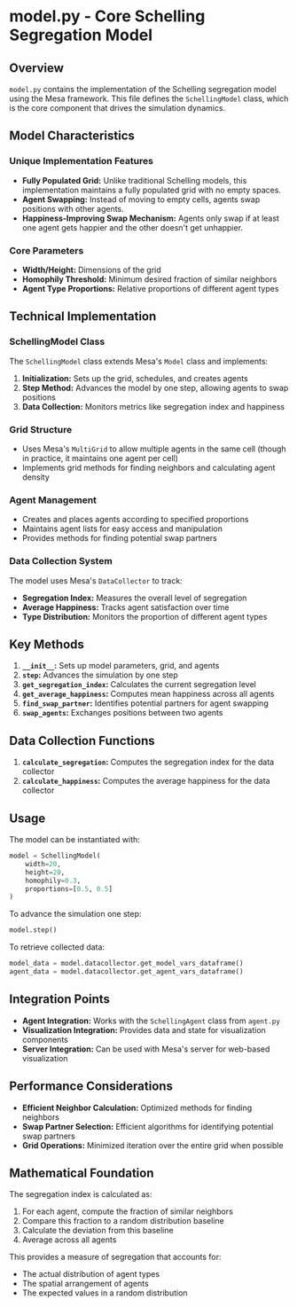 # model.py - Core Schelling Segregation Model

## Overview

`model.py` contains the implementation of the Schelling segregation model using the Mesa framework. This file defines the `SchellingModel` class, which is the core component that drives the simulation dynamics.

## Model Characteristics

### Unique Implementation Features

- **Fully Populated Grid:** Unlike traditional Schelling models, this implementation maintains a fully populated grid with no empty spaces.
- **Agent Swapping:** Instead of moving to empty cells, agents swap positions with other agents.
- **Happiness-Improving Swap Mechanism:** Agents only swap if at least one agent gets happier and the other doesn't get unhappier.

### Core Parameters

- **Width/Height:** Dimensions of the grid
- **Homophily Threshold:** Minimum desired fraction of similar neighbors
- **Agent Type Proportions:** Relative proportions of different agent types

## Technical Implementation

### SchellingModel Class

The `SchellingModel` class extends Mesa's `Model` class and implements:

1. **Initialization:** Sets up the grid, schedules, and creates agents
2. **Step Method:** Advances the model by one step, allowing agents to swap positions
3. **Data Collection:** Monitors metrics like segregation index and happiness

### Grid Structure

- Uses Mesa's `MultiGrid` to allow multiple agents in the same cell (though in practice, it maintains one agent per cell)
- Implements grid methods for finding neighbors and calculating agent density

### Agent Management

- Creates and places agents according to specified proportions
- Maintains agent lists for easy access and manipulation
- Provides methods for finding potential swap partners

### Data Collection System

The model uses Mesa's `DataCollector` to track:

- **Segregation Index:** Measures the overall level of segregation
- **Average Happiness:** Tracks agent satisfaction over time
- **Type Distribution:** Monitors the proportion of different agent types

## Key Methods

1. **`__init__`:** Sets up model parameters, grid, and agents
2. **`step`:** Advances the simulation by one step
3. **`get_segregation_index`:** Calculates the current segregation level
4. **`get_average_happiness`:** Computes mean happiness across all agents
5. **`find_swap_partner`:** Identifies potential partners for agent swapping
6. **`swap_agents`:** Exchanges positions between two agents

## Data Collection Functions

1. **`calculate_segregation`:** Computes the segregation index for the data collector
2. **`calculate_happiness`:** Computes the average happiness for the data collector

## Usage

The model can be instantiated with:

```python
model = SchellingModel(
    width=20,
    height=20,
    homophily=0.3,
    proportions=[0.5, 0.5]
)
```

To advance the simulation one step:

```python
model.step()
```

To retrieve collected data:

```python
model_data = model.datacollector.get_model_vars_dataframe()
agent_data = model.datacollector.get_agent_vars_dataframe()
```

## Integration Points

- **Agent Integration:** Works with the `SchellingAgent` class from `agent.py`
- **Visualization Integration:** Provides data and state for visualization components
- **Server Integration:** Can be used with Mesa's server for web-based visualization

## Performance Considerations

- **Efficient Neighbor Calculation:** Optimized methods for finding neighbors
- **Swap Partner Selection:** Efficient algorithms for identifying potential swap partners
- **Grid Operations:** Minimized iteration over the entire grid when possible

## Mathematical Foundation

The segregation index is calculated as:

1. For each agent, compute the fraction of similar neighbors
2. Compare this fraction to a random distribution baseline
3. Calculate the deviation from this baseline
4. Average across all agents

This provides a measure of segregation that accounts for:
- The actual distribution of agent types
- The spatial arrangement of agents
- The expected values in a random distribution
